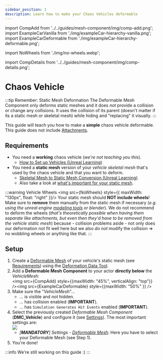 ```yaml
---
sidebar_position: 1
description: Learn how to make your Chaos Vehicles deformable
---
```


import CompAdd from '../../guides/mesh-component/img/comp-add.png';
import ExampleCarVanilla from './img/exampleCar-hierarchy-vanilla.png';
import ExampleCarDeformable from './img/exampleCar-hierarchy-deformable.png';

import NoWheels from './img/no-wheels.webp';

import CompDetails from '../../guides/mesh-component/img/comp-details.png';

# Chaos Vehicle

:::tip Remember: Static Mesh Deformation
The Deformable Mesh Component only deforms static meshes and it does *not* provide a collision or change any collisions. It uses the collision of its parent (doesn't matter if its a static mesh or skeletal mesh) while hiding and "replacing" it visually.
:::

This guide will teach you how to make a **simple** chaos vehicle deformable. This guide does not include [Attachments](./attachments.md).

## Requirements

- You need a **working** chaos vehicle (*we're not teaching you this*).
    - [How to Set up Vehicles (Unreal Learning)](https://dev.epicgames.com/documentation/en-us/unreal-engine/how-to-set-up-vehicles-in-unreal-engine)
- You need a **static mesh** version of your *vehicle skeletal mesh* that's used by the chaos vehicle and that you want to deform.
    - [Skeletal Mesh to Static Mesh Conversion (Unreal Learning)](https://dev.epicgames.com/documentation/en-us/unreal-engine/skeletal-mesh-to-static-mesh-conversion-in-unreal-engine)
    - Also take a look at [what's important for your static mesh](../../guides/mesh-asset/staticmesh.md).

:::warning Vehicle Wheels
<img src={NoWheels} style={{ maxWidth: "130px", float: "right" }}/>
Your static mesh should **NOT include wheels**! Make sure to **remove** them manually from the static mesh if necessary (*e.g. using the unreal engine [modeling tools](https://dev.epicgames.com/documentation/en-us/unreal-engine/modeling-mode-in-unreal-engine) or blender*). We do not recommend to deform the wheels (*that's theoretically possible when having them separate like attachments, but even then they'd have to be removed from the vehicle static mesh*) because - collision problems aside - not only does our deformation not fit well here but we also *do not* modify the collision => no wobbling wheels or anything like that.
:::

<!-- :::danger
TODO: Collisions? PhysicalAsset?
::: -->

## Setup

1. Create a [Deformable Mesh](../../guides/mesh-asset/overview.md) of your vehicle's static mesh (see [Requirements](#requirements)) using the [Deformation Data Tool](../../guides/mesh-tool/asset-management.md#create-a-new-deformable-mesh).
2. Add a **Deformable Mesh Component** to your actor **directly below** the *VehicleMesh*:<br/><img src={CompAdd} style={{maxWidth: "45%", verticalAlign: "top"}} /><img src={ExampleCarDeformable} style={{maxWidth: "50%" }} />
3. Make sure the "*VehicleMesh*"...
    - ... is visible and *not* hidden.
    - ... has collision enabled (**IMPORTANT**).
    - ... has ``Simulation Generates Hit Events`` enabled (**IMPORTANT**).
4. Select the previously created *Deformable Mesh Component* (**DMC_Vehicle**) and configure it (see [Settings](../../guides/mesh-component/settings.md)). The most important settings are:<br/><img src={CompDetails}/>
    - *[**MANDATORY**] Settings - [Deformable Mesh](../../guides/mesh-component/settings.md#general)*: Here you have to select your Deformable Mesh (see Step 1).
5. You're done!

:::info
We're still working on this guide :)
:::